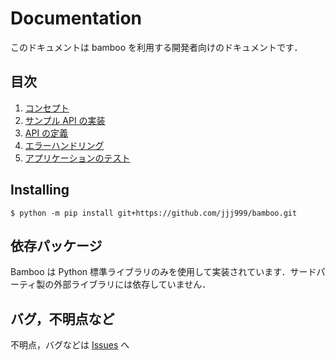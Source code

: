 # Documentation
このドキュメントは bamboo を利用する開発者向けのドキュメントです．

## 目次
1. [コンセプト](1_concept.md)
2. [サンプル API の実装](2_sample_api.md)
3. [API の定義](3_define_API.md)
4. [エラーハンドリング](4_error_handling.md)
5. [アプリケーションのテスト](5_test.md)

## Installing
```
$ python -m pip install git+https://github.com/jjj999/bamboo.git
```

## 依存パッケージ
Bamboo は Python 標準ライブラリのみを使用して実装されています．サードパーティ製の外部ライブラリには依存していません．

## バグ，不明点など
不明点，バグなどは [Issues](https://github.com/jjj999/bamboo/issues) へ